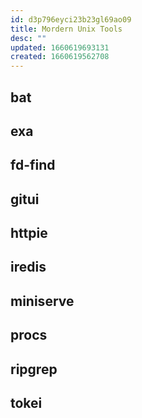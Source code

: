 ```yaml
---
id: d3p796eyci23b23gl69ao09
title: Mordern Unix Tools
desc: ""
updated: 1660619693131
created: 1660619562708
---
```


## bat

## exa

## fd-find

## gitui

## httpie

## iredis

## miniserve

## procs

## ripgrep

## tokei
